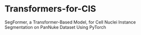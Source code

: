 # Transformers-for-CIS
SegFormer, a Transformer-Based Model, for Cell Nuclei Instance Segmentation on PanNuke Dataset Using PyTorch
